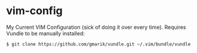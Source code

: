 vim-config
==========

My Current VIM Configuration (sick of doing it over every time).  Requires Vundle to be manually installed:

  ```
  $ git clone https://github.com/gmarik/vundle.git ~/.vim/bundle/vundle
  ```
